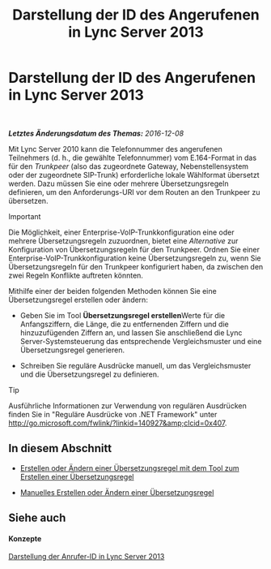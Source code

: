 ﻿---
title: Darstellung der ID des Angerufenen in Lync Server 2013
TOCTitle: Darstellung der ID des Angerufenen in Lync Server 2013
ms:assetid: cf6c6af5-3418-411e-a50b-7a9cf8e100d4
ms:mtpsurl: https://technet.microsoft.com/de-de/library/JJ721892(v=OCS.15)
ms:contentKeyID: 49890949
ms.date: 12/10/2016
mtps_version: v=OCS.15
ms.translationtype: HT
---

# Darstellung der ID des Angerufenen in Lync Server 2013

 

_**Letztes Änderungsdatum des Themas:** 2016-12-08_

Mit Lync Server 2010 kann die Telefonnummer des angerufenen Teilnehmers (d. h., die gewählte Telefonnummer) vom E.164-Format in das für den *Trunkpeer* (also das zugeordnete Gateway, Nebenstellensystem oder der zugeordnete SIP-Trunk) erforderliche lokale Wählformat übersetzt werden. Dazu müssen Sie eine oder mehrere Übersetzungsregeln definieren, um den Anforderungs-URI vor dem Routen an den Trunkpeer zu übersetzen.


> [!IMPORTANT]
> Die Möglichkeit, einer Enterprise-VoIP-Trunkkonfiguration eine oder mehrere Übersetzungsregeln zuzuordnen, bietet eine <EM>Alternative</EM> zur Konfiguration von Übersetzungsregeln für den Trunkpeer. Ordnen Sie einer Enterprise-VoIP-Trunkkonfiguration keine Übersetzungsregeln zu, wenn Sie Übersetzungsregeln für den Trunkpeer konfiguriert haben, da zwischen den zwei Regeln Konflikte auftreten könnten.



Mithilfe einer der beiden folgenden Methoden können Sie eine Übersetzungsregel erstellen oder ändern:

  - Geben Sie im Tool **Übersetzungsregel erstellen**Werte für die Anfangsziffern, die Länge, die zu entfernenden Ziffern und die hinzuzufügenden Ziffern an, und lassen Sie anschließend die Lync Server-Systemsteuerung das entsprechende Vergleichsmuster und eine Übersetzungsregel generieren.

  - Schreiben Sie reguläre Ausdrücke manuell, um das Vergleichsmuster und die Übersetzungsregel zu definieren.


> [!TIP]
> Ausführliche Informationen zur Verwendung von regulären Ausdrücken finden Sie in "Reguläre Ausdrücke von .NET Framework" unter <A class=uri href="http://go.microsoft.com/fwlink/?linkid=140927%26clcid=0x407">http://go.microsoft.com/fwlink/?linkid=140927&amp;clcid=0x407</A>.



## In diesem Abschnitt

  - [Erstellen oder Ändern einer Übersetzungsregel mit dem Tool zum Erstellen einer Übersetzungsregel](lync-server-2013-create-or-modify-a-translation-rule-by-using-the-build-a-translation-rule-tool.md)

  - [Manuelles Erstellen oder Ändern einer Übersetzungsregel](lync-server-2013-create-or-modify-a-translation-rule-manually.md)

## Siehe auch

#### Konzepte

[Darstellung der Anrufer-ID in Lync Server 2013](lync-server-2013-caller-id-presentation.md)

